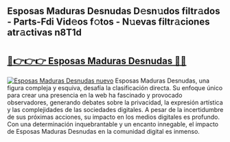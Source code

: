 ## Esposas Maduras Desnudas D𝚎sn𝚞dos filtr𝚊dos - Parts-Fdi Vid𝚎os f𝚘tos - N𝚞evas filtr𝚊ciones atr𝚊ctivas n8T1d

# <h2><a href="http://mbdqpfx.tromn.icu/?c=Esposas+Maduras+Desnudas">🔗👉👉👉 Esposas Maduras Desnudas 🔗🔗</a></h2>

[![Esposas Maduras Desnudas nuevo](https://i.imgur.com/pEAQMta.gif)](http://mbdqpfx.tromn.icu/?c=Esposas+Maduras+Desnudas)
Esposas Maduras Desnudas, una figura compleja y esquiva, desafía la clasificación directa. Su enfoque único para crear una presencia en la web ha fascinado y provocado observadores, generando debates sobre la privacidad, la expresión artística y las complejidades de las sociedades digitales. A pesar de la incertidumbre de sus próximas acciones, su impacto en los medios digitales es profundo. Con una determinación inquebrantable y un encanto innegable, el impacto de Esposas Maduras Desnudas en la comunidad digital es inmenso.
